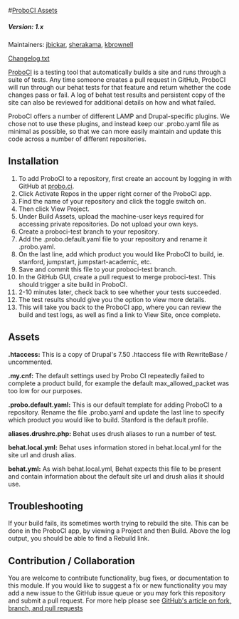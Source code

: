 #[ProboCI Assets](https://github.com/SU-SWS/proboci_assets)
##### Version: 1.x

Maintainers: [jbickar](https://github.com/jbickar), [sherakama](https://github.com/sherakama), [kbrownell](https://github.com/kbrownell)

[Changelog.txt](CHANGELOG.txt)

[ProboCI](https://probo.ci) is a testing tool that automatically builds a site and runs through a suite of tests.  Any time someone creates a pull request in GitHub, ProboCI will run through our behat tests for that feature and return whether the code changes pass or fail.  A log of behat test results and persistent copy of the site can also be reviewed for additional details on how and what failed.

ProboCI offers a number of different LAMP and Drupal-specific plugins.  We chose not to use these plugins, and instead keep our .probo.yaml file as minimal as possible, so that we can more easily maintain and update this code across a number of different repositories.

Installation
---

1. To add ProboCI to a repository, first create an account by logging in with GitHub at [probo.ci](https://probo.ci/).
2. Click Activate Repos in the upper right corner of the ProboCI app.
3. Find the name of your repository and click the toggle switch on.
4. Then click View Project.
5. Under Build Assets, upload the machine-user keys required for accessing private repositories.  Do not upload your own keys.
6. Create a proboci-test branch to your repository.
7. Add the .probo.default.yaml file to your repository and rename it .probo.yaml.
8. On the last line, add which product you would like ProboCI to build, ie. stanford, jumpstart, jumpstart-academic, etc.
9. Save and commit this file to your proboci-test branch.
10. In the GitHub GUI, create a pull request to merge proboci-test.  This should trigger a site build in ProboCI.
11. 2-10 minutes later, check back to see whether your tests succeeded.
12. The test results should give you the option to view more details.
13. This will take you back to the ProboCI app, where you can review the build and test logs, as well as find a link to View Site, once complete.

Assets
---

**.htaccess:** This is a copy of Drupal's 7.50 .htaccess file with RewriteBase / uncommented.

**.my.cnf:** The default settings used by Probo CI repeatedly failed to complete a product build, for example the default max_allowed_packet was too low for our purposes.

**.probo.default.yaml:** This is our default template for adding ProboCI to a repository.  Rename the file .probo.yaml and update the last line to specify which product you would like to build.  Stanford is the default profile.

**aliases.drushrc.php:** Behat uses drush aliases to run a number of test.

**behat.local.yml:** Behat uses information stored in behat.local.yml for the site url and drush alias.

**behat.yml:** As wish behat.local.yml, Behat expects this file to be present and contain information about the default site url and drush alias it should use.

Troubleshooting
---

If your build fails, its sometimes worth trying to rebuild the site.  This can be done in the ProboCI app, by viewing a Project and then Build.  Above the log output, you should be able to find a Rebuild link.

Contribution / Collaboration
---

You are welcome to contribute functionality, bug fixes, or documentation to this module. If you would like to suggest a fix or new functionality you may add a new issue to the GitHub issue queue or you may fork this repository and submit a pull request. For more help please see [GitHub's article on fork, branch, and pull requests](https://help.github.com/articles/using-pull-requests)
